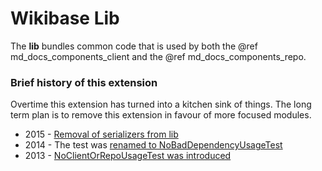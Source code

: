 # Wikibase Lib

The **lib** bundles common code that is used by both the @ref md_docs_components_client and the @ref md_docs_components_repo.

### Brief history of this extension

Overtime this extension has turned into a kitchen sink of things.
The long term plan is to remove this extension in favour of more focused modules.

* 2015 - [Removal of serializers from lib](https://addshore.com/2015/08/removing-use-of-mediawikis-api-rawmode-in-wikibase/)
* 2014 - The test was [renamed to NoBadDependencyUsageTest](https://gerrit.wikimedia.org/r/#/q/I43a7f34ed1bd5be99becaad8338a3ba59f500284)
* 2013 - [NoClientOrRepoUsageTest was introduced](https://gerrit.wikimedia.org/r/#/q/Ia875be04ac551ce7e947188c5f3e34e663a7b060)
